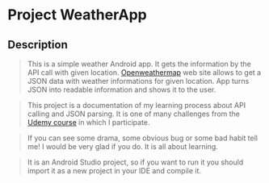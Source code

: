 # Project WeatherApp

## Description

> This is a simple weather Android app. It gets the information by the API call with given location. [Openweathermap](http://openweathermap.org/) web site allows to get a JSON data with weather informations for given location. App turns JSON into readable information and shows it to the user.

> This project is a documentation of my learning process about API calling and JSON parsing. It is one of many challenges from the [Udemy course](https://www.udemy.com/complete-android-n-developer-course/) in which I participate.

> If you can see some drama, some obvious bug or some bad habit tell me! I would be very glad if you do. It is all about learning.

> It is an Android Studio project, so if you want to run it you should import it as a new project in your IDE and compile it.